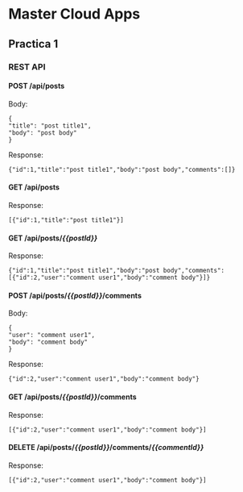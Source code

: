 # Master Cloud Apps

## Practica 1

### REST API


#### POST /api/posts

Body:   
```
{
"title": "post title1",
"body": "post body"
}
```
Response:  
```
{"id":1,"title":"post title1","body":"post body","comments":[]}
```

#### GET /api/posts
Response:
```
[{"id":1,"title":"post title1"}]
```
    
#### GET /api/posts/_{{postId}}_
Response:

```
{"id":1,"title":"post title1","body":"post body","comments":[{"id":2,"user":"comment user1","body":"comment body"}]}
```


#### POST /api/posts/_{{postId}}_/comments
Body:
```
{
"user": "comment user1",
"body": "comment body"
}
```
Response:
```
{"id":2,"user":"comment user1","body":"comment body"}
```

#### GET /api/posts/_{{postId}}_/comments
Response:

```
[{"id":2,"user":"comment user1","body":"comment body"}]
```

#### DELETE /api/posts/_{{postId}}_/comments/_{{commentId}}_
Response:

```
[{"id":2,"user":"comment user1","body":"comment body"}]
```

